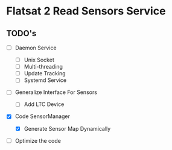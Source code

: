 # Flatsat 2 Read Sensors Service

## TODO's 

- [ ] Daemon Service 
    - [ ] Unix Socket 
    - [ ] Multi-threading
    - [ ] Update Tracking 
    - [ ] Systemd Service
- [ ] Generalize Interface For Sensors 
    - [ ] Add LTC Device 
- [X] Code SensorManager
    - [x] Generate Sensor Map Dynamically
- [ ] Optimize the code 



